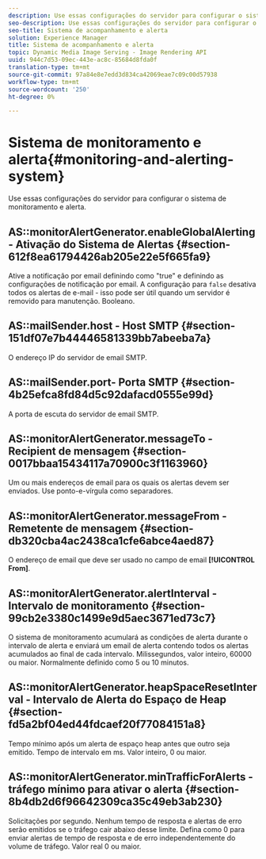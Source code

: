 ```yaml
---
description: Use essas configurações do servidor para configurar o sistema de monitoramento e alerta.
seo-description: Use essas configurações do servidor para configurar o sistema de monitoramento e alerta.
seo-title: Sistema de acompanhamento e alerta
solution: Experience Manager
title: Sistema de acompanhamento e alerta
topic: Dynamic Media Image Serving - Image Rendering API
uuid: 944c7d53-09ec-443e-ac8c-85684d8fda0f
translation-type: tm+mt
source-git-commit: 97a84e8e7edd3d834ca42069eae7c09c00d57938
workflow-type: tm+mt
source-wordcount: '250'
ht-degree: 0%

---
```



# Sistema de monitoramento e alerta{#monitoring-and-alerting-system}

Use essas configurações do servidor para configurar o sistema de monitoramento e alerta.

## AS::monitorAlertGenerator.enableGlobalAlerting - Ativação do Sistema de Alertas {#section-612f8ea61794426ab205e22e5f665fa9}

Ative a notificação por email definindo como &quot;true&quot; e definindo as configurações de notificação por email. A configuração para `false` desativa todos os alertas de e-mail - isso pode ser útil quando um servidor é removido para manutenção. Booleano.

## AS::mailSender.host - Host SMTP {#section-151df07e7b44446581339bb7abeeba7a}

O endereço IP do servidor de email SMTP.

## AS::mailSender.port- Porta SMTP {#section-4b25efca8fd84d5c92dafacd0555e99d}

A porta de escuta do servidor de email SMTP.

## AS::monitorAlertGenerator.messageTo - Recipient de mensagem {#section-0017bbaa15434117a70900c3f1163960}

Um ou mais endereços de email para os quais os alertas devem ser enviados. Use ponto-e-vírgula como separadores.

## AS::monitorAlertGenerator.messageFrom - Remetente de mensagem {#section-db320cba4ac2438ca1cfe6abce4aed87}

O endereço de email que deve ser usado no campo de email **[!UICONTROL From]**.

## AS::monitorAlertGenerator.alertInterval - Intervalo de monitoramento {#section-99cb2e3380c1499e9d5aec3671ed73c7}

O sistema de monitoramento acumulará as condições de alerta durante o intervalo de alerta e enviará um email de alerta contendo todos os alertas acumulados ao final de cada intervalo. Milissegundos, valor inteiro, 60000 ou maior. Normalmente definido como 5 ou 10 minutos.

## AS::monitorAlertGenerator.heapSpaceResetInterval - Intervalo de Alerta do Espaço de Heap {#section-fd5a2bf04ed44fdcaef20f77084151a8}

Tempo mínimo após um alerta de espaço heap antes que outro seja emitido. Tempo de intervalo em ms. Valor inteiro, 0 ou maior.

## AS::monitorAlertGenerator.minTrafficForAlerts - tráfego mínimo para ativar o alerta {#section-8b4db2d6f96642309ca35c49eb3ab230}

Solicitações por segundo. Nenhum tempo de resposta e alertas de erro serão emitidos se o tráfego cair abaixo desse limite. Defina como 0 para enviar alertas de tempo de resposta e de erro independentemente do volume de tráfego. Valor real 0 ou maior.

